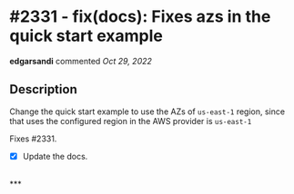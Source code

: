 # #2331 - fix(docs): Fixes azs in the quick start example

**edgarsandi** commented *Oct 29, 2022*

<!-- Prepend '[WIP]' to the title if this PR is still a work-in-progress. Remove it when it is ready for review! -->

## Description

Change the quick start example to use the AZs of `us-east-1` region, since that uses the configured region in the AWS provider is `us-east-1`

Fixes #2331.

<!-- Description of the changes introduced by this PR. -->

- [x] Update the docs.




<br />
***


